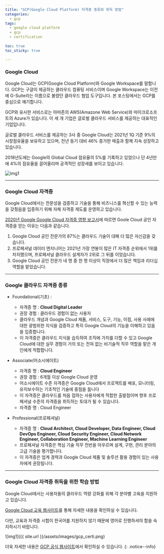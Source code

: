 ```yaml
---
title: "GCP(Google Cloud Platform) 자격증 종류와 취득 방법"
categories:
  - gcp
tags:
  - google cloud platform
  - gcp
  - certification
  
toc: true
toc_sticky: true

---
```


### Google Cloud

Google Cloud는 GCP(Google Cloud Platform)와 Google Workspace를 말합니다. GCP는 구글이 제공하는 클라우드 컴퓨팅 서비스이며 Google Workspace는 이전에 G-Suite라는 이름으로 불렸던 클라우드 협업 도구입니다. 본 포스팅에서는 GCP를 중심으로 얘기합니다.

GCP와 유사한 서비스로는 아마존의 AWS(Amazone Web Service)와 마이크로소프트의 Azure가 있습니다. 이 세 개 기업은 글로벌 클라우드 서비스를 제공하는 대표적인 기업입니다.

글로벌 클라우드 서비스를 제공하는 3사 중 Google Cloud는 2021년 1Q 기준 9%의 시장점유율을 보유하고 있으며, 전년 동기 대비 46% 증가한 매출과 함께 지속 성장하고 있습니다.

2018년도에는 Google의 Global Cloud 점유율의 5%를 기록하고 있었으나 단 4년만에 4%의 점유율을 끌어올리며 공격적인 성장세를 보이고 있습니다.

![img1](https://cdn.statcdn.com/Infographic/images/normal/18819.jpeg)


----------


### Google Cloud 자격증

Google Cloud에서는 전문성을 검증하고 기술을 통해 비즈니스를 혁신할 수 있는 능력을 갖췄음을 입증하기 위해 자체 자격증 제도를 운영하고 있습니다.

[2020년 Google Google Cloud 자격증 영향 보고서](https://services.google.com/fh/files/misc/2020_googlecloud_certification_impact_report.pdf)에 따르면 Goole Cloud 공인 자격증을 얻는 이유는 다음과 같습니다.

1. Google Cloud 공인 전문가의 87%는 클라우드 기술이 대해 더 많은 자신감을 갖습니다.
2. 프로페셔널 데이터 엔지니어는 2021년 가장 연봉이 많은 IT 자격증 순위에서 1위를 차지했으며, 프로페셔널 클라우드 설계자가 2위로 그 뒤를 이었습니다.
3. Google Cloud 공인 전문가 네 명 중 한 명 이상이 직장에서 더 많은 책임과 리더십 역할을 맡았습니다.

----------

### Google 클라우드 자격증 종류

- Foundational(기초) : 
  - 자격증 명 : **Cloud Digital Leader**
  - 권장 경험 : 클라우드 경험이 없는 사용자
  - 클라우드 개념과 Google Cloud 제품, 서비스, 도구, 기능, 이점, 사용 사례에 대한 광범위한 지식을 검증하고 특히 Google Cloud의 기능을 이해하고 있음을 입증합니다.
  - 이 자격증은 클라우드 지식을 습득하여 조직에 가치를 더할 수 있고 Google Cloud에 대한 실무 경험이 거의 또는 전혀 없는 비기술적 직무 역할을 맡은 개인에게 적합합니다.

  
- Associate(어소시에이트)
  - 자격증 명 : **Cloud Engineer**
  - 권장 경험 : 6개월 이상 Google Cloud 운영
  - 어소시에이트 수준 자격증은 Google Cloud에서 프로젝트를 배포, 모니터링, 유지보수하는 기초적인 기술에 중점을 둡니다
  - 이 자격증은 클라우드를 처음 접하는 사용자에게 적합한 출발점이며 향후 프로페셔널 수준의 자격증을 취득하는 토대가 될 수 있습니다.
  - 자격증 명 : Cloud Engineer
  
- Professional(프로페셔널)
  - 자격증 명 : **Cloud Architect, Cloud Developer, Data Engineer, Cloud DevOps Engineer, Cloud Security Engineer, Cloud Network Engineer, Collaboration Engineer, Machine Learning Engineer**
  - 프로페셔널 자격증은 핵심 기술 직무 전반을 아우르며 설계, 구현, 관리 분야의 고급 기술을 평가합니다.
  - 이 자격증은 업계 경력과 Google Cloud 제품 및 솔루션 활용 경험이 있는 사용자에게 권장됩니다.


----------

### Google Cloud 자격증 취득을 위한 학습 방법

Google Cloud에서는 사용자들의 클라우드 역량 강화를 위해 각 분야별 고육을 지원하고 있습니다. 

[Google Cloud 교육 웹사이트](https://cloud.google.com/training#learning-paths)를 통해 자세한 내용을 확인하실 수 있습니다.

다만, 교육과 자격증 시험이 한국어를 지원하지 않기 때문에 영어로 진행하셔야 함을 숙지하시기 바랍니다.

![img1]({{ site.url }}/assets/images/gcp_certi.png)


더욱 자세한 내용은 [GCP 공식 웹사이트](https://cloud.google.com/)에서 확인하실 수 있습니다.
{: .notice--info}
